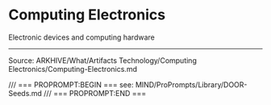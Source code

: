 # Computing Electronics

Electronic devices and computing hardware

---
Source: ARKHIVE/What/Artifacts Technology/Computing Electronics/Computing-Electronics.md

/// === PROPROMPT:BEGIN ===
see: MIND/ProPrompts/Library/DOOR-Seeds.md
/// === PROPROMPT:END ===
